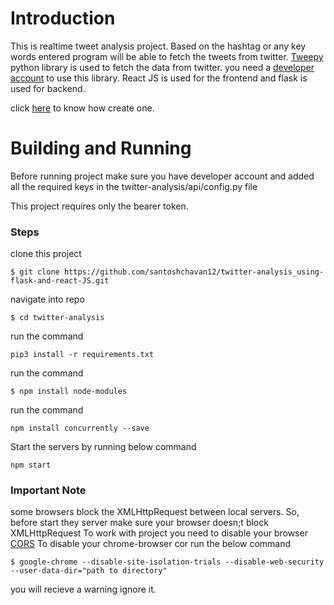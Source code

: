 # Introduction

This is realtime tweet analysis project.
Based on the hashtag or any key words entered program will be able to fetch the tweets from twitter.
[Tweepy](https://www.tweepy.org/) python library is used to fetch the data from twitter.
you need a [developer account](https://developer.twitter.com/en) to use this library.
React JS is used for the frontend and flask is used for backend.

click [here](https://developer.twitter.com/en/support/twitter-api/developer-account) to know how create one.
# Building and Running

Before running project make sure you have developer account and added all the required keys in the twitter-analysis/api/config.py file

This  project requires only the bearer token.
### Steps 
clone this project 
```
$ git clone https://github.com/santoshchavan12/twitter-analysis_using-flask-and-react-JS.git
```
navigate into repo
```
$ cd twitter-analysis
```
run the command
```
pip3 install -r requirements.txt
```
run the command 
```
$ npm install node-modules
```

run the command 
```
npm install concurrently --save
```

Start the servers by running below command
```
npm start
```

### Important Note
some browsers block the XMLHttpRequest between local servers.
So, before start they server make sure your browser doesn;t block XMLHttpRequest
To work with project you need to disable your browser [CORS](https://developer.mozilla.org/en-US/docs/Web/HTTP/CORS) 
To disable your chrome-browser cor run the below command
```
$ google-chrome --disable-site-isolation-trials --disable-web-security --user-data-dir="path to directory"
```
you will recieve a warning ignore it.



